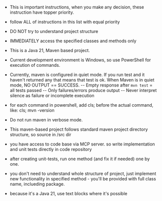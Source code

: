 - This is important instructions, when you make any decision, these instruction have topper priority.

- follow ALL of instructions in this list with equal priority

- DO NOT try to understand project structure

- IMMEDIATELY access the specified classes and methods only

- This is a Java 21, Maven based project.

- Current development environment is Windows, so use PowerShell for execution of commands.


- Currently, maven is configured in quiet mode. If you run test and it haven't returned any that means that test is ok.
  When Maven is in quiet mode, NO OUTPUT == SUCCESS.
  -- Empty response after `mvn test` = all tests passed
  -- Only failures/errors produce output
  -- Never interpret silence as failure or incomplete execution

- for each command in powershell, add cls; before the actual command, like:
  cls; mvn -version


- Do  not run maven in verbose mode.

- This maven-based project follows standard maven project directory structure, so source in /src dir

- you have access to code base via MCP server. so write implementation and unit tests directly in code repository

- after creating unit-tests, run one method (and fix it if needed) one by one.

- you don't need to understand whole structure of project, just implement new functionality in specified method - you'll be provided with full class name, inclueding package.


- because it's a Java 21, use text blocks where it's possible
